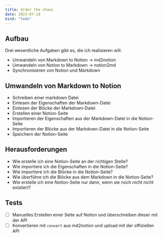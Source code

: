 ```yaml
---
title: Order the chaos
date: 2023-07-18
kind: "todo"
---
```


## Aufbau

Drei wesentliche Aufgaben gibt es, die ich realisieren will:

* Umwandeln von Markdown to Notion -> md2notion
* Umwandeln von Notion to Markdown -> notion2md
* Synchronisieren von Notion und Markdown 

## Umwandeln von Markdown to Notion
* Schreiben einer markdown Datei
* Einlesen der Eigenschaften der Markdown-Datei
* Einlesen der Blöcke der Markdown-Datei
* Erstellen einer Notion-Seite
* Importieren der Eigenschaften aus der Markdown-Datei in die Notion-Seite
* Importieren der Blöcke aus der Markdown-Datei in die Notion-Seite
* Speichern der Notion-Seite

## Herausforderungen
* Wie erstelle ich eine Notion-Seite an der richtigen Stelle?
* Wie importiere ich die Eigenschaften in die Notion-Seite?
* Wie importiere ich die Blöcke in die Notion-Seite?
* Wie überführe ich die Blöcke aus dem Markdown in die Notion-Seite?
* Wie erstelle ich eine Notion-Seite nur dann, wenn sie noch nicht nicht existiert?

## Tests
* [ ] Manuelles Erstellen einer Seite auf Notion und überschreiben dieser mit der API 
* [ ] Konvertieren mit `convert` aus md2notion und upload mit der offiziellen API